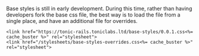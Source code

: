 Base styles is still in early development. During this time, rather than having developers fork the base css file, the best way is to load the file from a single place, and have an additional file for overrides. 

```
<link href="https://tonic-rails.toniclabs.ltd/base-styles/0.0.1.css<%= cache_buster %>" rel="stylesheet">
<link href="/stylesheets/base-styles-overrides.css<%= cache_buster %>" rel="stylesheet">
```